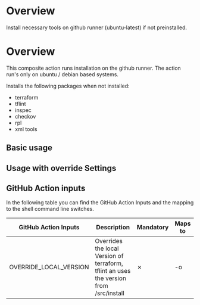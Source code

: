 # Overview

Install necessary tools on github runner (ubuntu-latest) if not preinstalled.

# Overview

This composite action runs installation on the github runner. The action run's only on ubuntu / debian based systems.

Installs the following packages when not installed:

-   terraform
-   tflint
-   inspec
-   checkov
-   rpl
-   xml tools

## Basic usage

## Usage with override Settings

## GitHub Action inputs

In the following table you can find the GitHub Action Inputs and the mapping to the shell command line switches.

| GitHub Action Inputs   | Description                                                                            | Mandatory | Maps to |
| ---------------------- | -------------------------------------------------------------------------------------- | --------- | ------- |
| OVERRIDE_LOCAL_VERSION | Overrides the local Version of terraform, tflint an uses the version from /src/install | ✗         | -o      |

